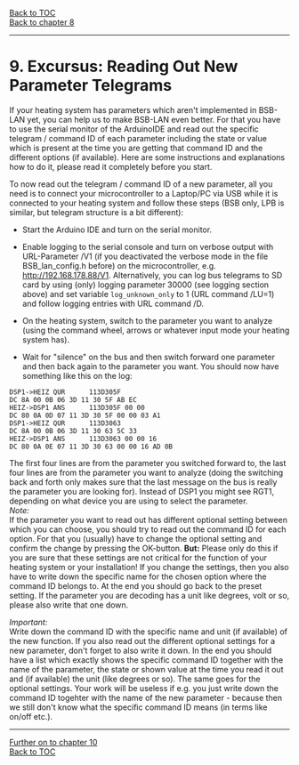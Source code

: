 [Back to TOC](toc.md)  
[Back to chapter 8](chap08.md)    
   
---      
        

# 9. Excursus: Reading Out New Parameter Telegrams  
If your heating system has parameters which aren't implemented in BSB-LAN yet, you can help us to make BSB-LAN even better. For that you have to use the serial monitor of the ArduinoIDE and read out the specific telegram / command ID of each parameter including the state or value which is present at the time you are getting that command ID and the different options (if available). Here are some instructions and explanations how to do it, please read it completely before you start.  
   
To now read out the telegram / command ID of a new parameter, all you need is to connect your microcontroller to a Laptop/PC via USB while it is connected to your heating system and follow these steps (BSB only, LPB is similar, but telegram structure is a bit different):

- Start the Arduino IDE and turn on the serial monitor.  

- Enable logging to the serial console and turn on verbose output with URL-Parameter /V1 (if you deactivated the verbose mode in the file BSB\_lan\_config.h before) on the microcontroller, e.g. http://192.168.178.88/V1. Alternatively, you can log bus telegrams to SD card by using (only) logging parameter 30000 (see logging section above) and set variable `log_unknown_only` to 1 (URL command /LU=1) and follow logging entries with URL command /D.  

- On the heating system, switch to the parameter you want to analyze (using the command wheel, arrows or whatever input mode your heating system has).   

- Wait for "silence" on the bus and then switch forward one parameter and then back again to the parameter you want. You should now have something like this on the log:  
```
DSP1->HEIZ QUR      113D305F
DC 8A 00 0B 06 3D 11 30 5F AB EC
HEIZ->DSP1 ANS      113D305F 00 00
DC 80 0A 0D 07 11 3D 30 5F 00 00 03 A1 
DSP1->HEIZ QUR      113D3063
DC 8A 00 0B 06 3D 11 30 63 5C 33
HEIZ->DSP1 ANS      113D3063 00 00 16
DC 80 0A 0E 07 11 3D 30 63 00 00 16 AD 0B 
```  
The first four lines are from the parameter you switched forward to, the last four lines are from the parameter you want to analyze (doing the switching back and forth only makes sure that the last message on the bus is really the parameter you are looking for). Instead of DSP1 you might see RGT1, depending on what device you are using to select the parameter.  
*Note:*  
If the parameter you want to read out has different optional setting between which you can choose, you should try to read out the command ID for each option. For that you (usually) have to change the optional setting and confirm the change by pressing the OK-button. **But:** Please only do this if you are sure that these settings are not critical for the function of your heating system or your installation! If you change the settings, then you also have to write down the specific name for the chosen option where the command ID belongs to. At the end you should go back to the preset setting. 
If the parameter you are decoding has a unit like degrees, volt or so, please also write that one down. 

*Important:*  
Write down the command ID with the specific name and unit (if available) of the new function. If you also read out the different optional settings for a new parameter, don't forget to also write it down.
In the end you should have a list which exactly shows the specific command ID together with the name of the parameter, the state or shown value at the time you read it out and (if available) the unit (like degrees or so). The same goes for the optional settings. Your work will be useless if e.g. you just write down the command ID togehter with the name of the new parameter - because then we still don't know what the specific command ID means (in terms like on/off etc.).  
   

<!--- 
---
## 10.4 Beispiel für eine ‚Meldedatei'
Hier ein Beispiel für eine erstellte ‚Meldedatei', die alle notwendigen
Informationen für eine weitere Verarbeitung und Implementierung der
neuen Parameter enthält (*Achtung: Dies ist noch ein altes Beispiel, aktuell rufe bitte /Q sowie /6220-6236 auf! Ein aktuelles Beispiel folgt!*):   
```
Brötje NovoCondens SOB 26 C (Öl)  
Anschluss: BSB   
6220 Konfiguration - Software- Version: 1.3  
6221 Konfiguration - Entwicklungs-Index: error 7 (parameter not supported)  
6222 Konfiguration - Gerätebetriebsstunden: 12345 h  
6223 Konfiguration - Bisher unbekannte Geräteabfrage: unknown type 000014  
6224 Konfiguration - Geräte-Identifikation: RVS43.222/100  
6225 Konfiguration - Gerätefamilie: 96  
6226 Konfiguration - Gerätevariante: 100  
6227 Konfiguration - Objektverzeichnis-Version: 1.0  
6228 Konfiguration - Bisher unbekannte Geräteabfrage: unknown type 000014  
Parameter 2270 Kessel -- Rücklaufsollwert Minimum °C  
→ wird vom Mikrocontroller/BSB bei Abfrage mit 60°C angezeigt,
angezeigter Ist-Wert laut RGT-Bedieneinheit: 8°C  
RGT1->HEIZ QUR 053D0908  
DC 86 00 0B 06 3D 05 09 08 B0 E7  
HEIZ->RGT1 ANS 053D0908 00 02 00  
DC 80 06 0E 07 05 3D 09 08 00 02 00 4B 02  
Parameter 5010 Trinkwasserspeicher -- Ladung  
Mögliche Parameteroptionen: [Einmal/Tag | Mehrmals/Tag]  
Ist: Mehrmals/Tag  
RGT1->HEIZ QUR 253D0737  
DC 86 00 0B 06 3D 25 07 37 D2 92  
HEIZ->RGT1 ANS 253D0737 00 FF  
DC 80 06 0D 07 25 3D 07 37 00 FF CE 62  
Parameter 5050 Trinkwasserspeicher -- Ladetemperatur Maximum °C  
Mögliche Einstelloptionen: [8°C - 90°C]  
Ist: 60°C  
RGT1->HEIZ QUR 253D08A3  
DC 86 00 0B 06 3D 25 08 A3 01 91  
HEIZ->RGT1 ANS 253D08A3 00 0F 00  
DC 80 06 0E 07 25 3D 08 A3 00 0F 00 0D 90  
```
-->       
    
---  
   
[Further on to chapter 10](chap10.md)      
[Back to TOC](toc.md)   


